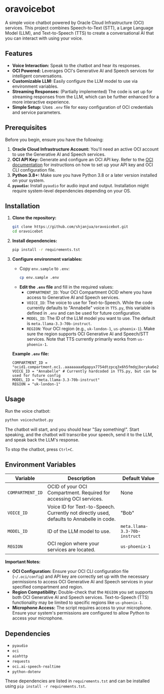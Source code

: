 # oravoicebot

A simple voice chatbot powered by Oracle Cloud Infrastructure (OCI) services. This project combines Speech-to-Text (STT), a Large Language Model (LLM), and Text-to-Speech (TTS) to create a conversational AI that you can interact with using your voice.

## Features

- **Voice Interaction:** Speak to the chatbot and hear its responses.
- **OCI Powered:** Leverages OCI's Generative AI and Speech services for intelligent conversations.
- **Customizable LLM:** Easily configure the LLM model to use via environment variables.
- **Streaming Responses:** (Partially implemented) The code is set up for streaming responses from the LLM, which can be further enhanced for a more interactive experience.
- **Simple Setup:**  Uses `.env` file for easy configuration of OCI credentials and service parameters.

## Prerequisites

Before you begin, ensure you have the following:

1. **Oracle Cloud Infrastructure Account:** You'll need an active OCI account to use the Generative AI and Speech services.
2. **OCI API Key:**  Generate and configure an OCI API key. Refer to the [OCI documentation](https://docs.oracle.com/en-us/iaas/Content/API/Concepts/apisigningkey.htm) for instructions on how to set up your API key and OCI CLI configuration file.
3. **Python 3.8+:**  Make sure you have Python 3.8 or a later version installed on your system.
4. **`pyaudio`:** Install `pyaudio` for audio input and output.  Installation might require system-level dependencies depending on your OS. 

## Installation

1. **Clone the repository:**
   ```bash
   git clone https://github.com/shjanjua/oravoicebot.git
   cd oravoicebot
   ```

2. **Install dependencies:**
   ```bash
   pip install -r requirements.tst
   ```

3. **Configure environment variables:**
   - Copy `env.sample` to `.env`:
     ```bash
     cp env.sample .env
     ```
   - **Edit the `.env` file** and fill in the required values:
     - `COMPARTMENT_ID`: Your OCI Compartment OCID where you have access to Generative AI and Speech services.
     - `VOICE_ID`: The voice to use for Text-to-Speech.  While the code currently defaults to "Annabelle" voice in `TTS.py`, this variable is defined in `.env` and can be used for future configuration.
     - `MODEL_ID`: The ID of the LLM model you want to use. The default is `meta.llama-3.3-70b-instruct`.
     - `REGION`: Your OCI region (e.g., `uk-london-1`, `us-phoenix-1`). Make sure the region supports OCI Generative AI and Speech/STT services.  Note that TTS currently primarily works from `us-phoenix-1`.

   **Example `.env` file:**
   ```
   COMPARTMENT_ID = "ocid1.compartment.oc1..aaaaaaaa6gapyx7754dtzpcq3x6h5fmdqjboryka6e2vndc7uds5pmqsqvuq"
   VOICE_ID = "Annabelle" # Currently hardcoded in TTS.py, but can be used for future config
   MODEL_ID = "meta.llama-3.3-70b-instruct"
   REGION = "uk-london-1"
   ```

## Usage

Run the voice chatbot:

```bash
python voicechatbot.py
```

The chatbot will start, and you should hear "Say something!".  Start speaking, and the chatbot will transcribe your speech, send it to the LLM, and speak back the LLM's response.

To stop the chatbot, press `Ctrl+C`.

## Environment Variables

| Variable        | Description                                                                    | Default Value                |
|-----------------|--------------------------------------------------------------------------------|------------------------------|
| `COMPARTMENT_ID` | OCID of your OCI Compartment. Required for accessing OCI services.              | None                         |
| `VOICE_ID`       | Voice ID for Text-to-Speech. Currently not directly used, defaults to Annabelle in code. | "Bob"                        |
| `MODEL_ID`       | ID of the LLM model to use.                                                     | `meta.llama-3.3-70b-instruct` |
| `REGION`         | OCI region where your services are located.                                    | `us-phoenix-1`               |

**Important Notes:**

- **OCI Configuration:** Ensure your OCI CLI configuration file (`~/.oci/config`) and API key are correctly set up with the necessary permissions to access OCI Generative AI and Speech services in your specified compartment and region.
- **Region Compatibility:** Double-check that the `REGION` you set supports both OCI Generative AI and Speech services.  Text-to-Speech (TTS) functionality may be limited to specific regions like `us-phoenix-1`.
- **Microphone Access:**  The script requires access to your microphone. Ensure your system's permissions are configured to allow Python to access your microphone.

## Dependencies

- `pyaudio`
- `oci`
- `aiohttp`
- `requests`
- `oci.ai-speech-realtime`
- `python-dotenv`

These dependencies are listed in `requirements.tst` and can be installed using `pip install -r requirements.tst`.
